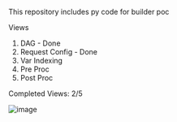 This repository includes py code for builder poc

Views
1) DAG - Done
2) Request Config - Done
3) Var Indexing
4) Pre Proc
5) Post Proc

Completed Views: 2/5

![image](https://github.com/user-attachments/assets/12c0fb24-c598-4759-9c09-1e0b489dfe51)
